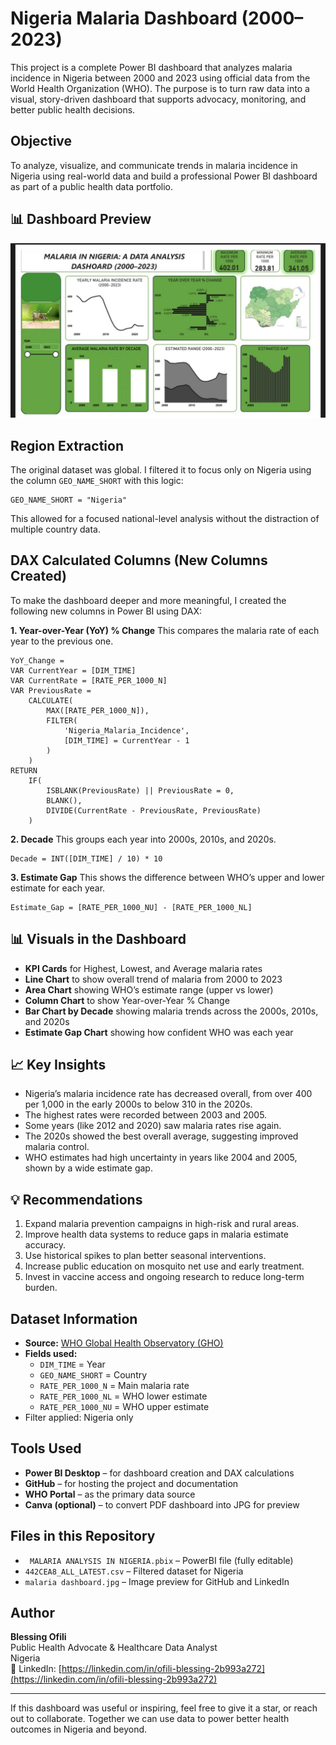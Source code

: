 # Nigeria Malaria Dashboard (2000–2023)

This project is a complete Power BI dashboard that analyzes malaria incidence in Nigeria between 2000 and 2023 using official data from the World Health Organization (WHO). The purpose is to turn raw data into a visual, story-driven dashboard that supports advocacy, monitoring, and better public health decisions.

## Objective
To analyze, visualize, and communicate trends in malaria incidence in Nigeria using real-world data and build a professional Power BI dashboard as part of a public health data portfolio.

 ## 📊 Dashboard Preview  
![Nigeria Malaria Analysis Dashboard](https://github.com/Bees-png/Nigeria-malaria-analysis/blob/main/Nigeria%20Malaria%20Dashboard.jpg) 

## Region Extraction
The original dataset was global. I filtered it to focus only on Nigeria using the column `GEO_NAME_SHORT` with this logic:
```
GEO_NAME_SHORT = "Nigeria"
```
This allowed for a focused national-level analysis without the distraction of multiple country data.

## DAX Calculated Columns (New Columns Created)
To make the dashboard deeper and more meaningful, I created the following new columns in Power BI using DAX:

**1. Year-over-Year (YoY) % Change**
This compares the malaria rate of each year to the previous one.

```powerbi
YoY_Change = 
VAR CurrentYear = [DIM_TIME]
VAR CurrentRate = [RATE_PER_1000_N]
VAR PreviousRate = 
    CALCULATE(
        MAX([RATE_PER_1000_N]),
        FILTER(
            'Nigeria_Malaria_Incidence',
            [DIM_TIME] = CurrentYear - 1
        )
    )
RETURN
    IF(
        ISBLANK(PreviousRate) || PreviousRate = 0,
        BLANK(),
        DIVIDE(CurrentRate - PreviousRate, PreviousRate)
    )
```

**2. Decade**
This groups each year into 2000s, 2010s, and 2020s.

```powerbi
Decade = INT([DIM_TIME] / 10) * 10
```

**3. Estimate Gap**
This shows the difference between WHO’s upper and lower estimate for each year.

```powerbi
Estimate_Gap = [RATE_PER_1000_NU] - [RATE_PER_1000_NL]
```

## 📊 Visuals in the Dashboard
- **KPI Cards** for Highest, Lowest, and Average malaria rates
- **Line Chart** to show overall trend of malaria from 2000 to 2023
- **Area Chart** showing WHO’s estimate range (upper vs lower)
- **Column Chart** to show Year-over-Year % Change
- **Bar Chart by Decade** showing malaria trends across the 2000s, 2010s, and 2020s
- **Estimate Gap Chart** showing how confident WHO was each year

## 📈 Key Insights
- Nigeria’s malaria incidence rate has decreased overall, from over 400 per 1,000 in the early 2000s to below 310 in the 2020s.
- The highest rates were recorded between 2003 and 2005.
- Some years (like 2012 and 2020) saw malaria rates rise again.
- The 2020s showed the best overall average, suggesting improved malaria control.
- WHO estimates had high uncertainty in years like 2004 and 2005, shown by a wide estimate gap.

## 💡 Recommendations
1. Expand malaria prevention campaigns in high-risk and rural areas.
2. Improve health data systems to reduce gaps in malaria estimate accuracy.
3. Use historical spikes to plan better seasonal interventions.
4. Increase public education on mosquito net use and early treatment.
5. Invest in vaccine access and ongoing research to reduce long-term burden. 


##  Dataset Information
- **Source:** [WHO Global Health Observatory (GHO)](https://www.who.int/data/gho)
- **Fields used:** 
  - `DIM_TIME` = Year
  - `GEO_NAME_SHORT` = Country
  - `RATE_PER_1000_N` = Main malaria rate
  - `RATE_PER_1000_NL` = WHO lower estimate
  - `RATE_PER_1000_NU` = WHO upper estimate
- Filter applied: Nigeria only

## Tools Used
- **Power BI Desktop** – for dashboard creation and DAX calculations
- **GitHub** – for hosting the project and documentation
- **WHO Portal** – as the primary data source
- **Canva (optional)** – to convert PDF dashboard into JPG for preview

##  Files in this Repository
- ` MALARIA ANALYSIS IN NIGERIA.pbix` – PowerBI file (fully editable)
- `442CEA8_ALL_LATEST.csv` – Filtered dataset for Nigeria
- `malaria dashboard.jpg` – Image preview for GitHub and LinkedIn

## Author
**Blessing Ofili**  
Public Health Advocate & Healthcare Data Analyst  
Nigeria  
🔗 LinkedIn: [https://linkedin.com/in/ofili-blessing-2b993a272](https://linkedin.com/in/ofili-blessing-2b993a272)

---
 If this dashboard was useful or inspiring, feel free to  give it a star, or reach out to collaborate. Together we can use data to power better health outcomes in Nigeria and beyond.


